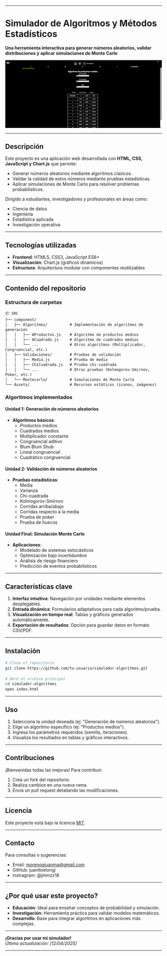 
---

# Simulador de Algoritmos y Métodos Estadísticos

**Una herramienta interactiva para generar números aleatorios, validar distribuciones y aplicar simulaciones de Monte Carlo**

<img src="img/Home-template.png">

---

## Descripción
Este proyecto es una aplicación web desarrollada con **HTML, CSS, JavaScript y Chart.js** que permite:
- Generar números aleatorios mediante algoritmos clásicos.
- Validar la calidad de estos números mediante pruebas estadísticas.
- Aplicar simulaciones de Monte Carlo para resolver problemas probabilísticos.

Dirigido a estudiantes, investigadores y profesionales en áreas como:
- Ciencia de datos
- Ingeniería
- Estadística aplicada
- Investigación operativa

---

## Tecnologías utilizadas
- **Frontend**: HTML5, CSS3, JavaScript ES6+
- **Visualización**: Chart.js (gráficos dinámicos)
- **Estructura**: Arquitectura modular con componentes reutilizables

---

## Contenido del repositorio
### Estructura de carpetas
```
📦 SRC
├── component/
│   ├── Algoritmos/          # Implementación de algoritmos de generación
│   │   ├── AProductos.js    # Algoritmo de productos medios
│   │   ├── ACuadrado.js     # Algoritmo de cuadrados medios
│   │   └── ...              # Otros algoritmos (Multiplicador, Congruencial, etc.)
│   ├── Validaciones/        # Pruebas de validación
│   │   ├── Media.js         # Prueba de media
│   │   ├── ChiCuadrada.js   # Prueba chi-cuadrada
│   │   └── ...              # Otras pruebas (Kolmogorov-Smirnov, Poker, etc.)
│   └── Montecarlo/          # Simulaciones de Monte Carlo
└── Assets/                  # Recursos estáticos (iconos, imágenes)
```

### Algoritmos implementados
#### Unidad 1: Generación de números aleatorios
- **Algoritmos básicos**:
  - Productos medios 
  - Cuadrados medios
  - Multiplicador constante
  - Congruencial aditivo
  - Blum Blum Shub
  - Lineal congruencial
  - Cuadrático congruencial

#### Unidad 2: Validación de números aleatorios
- **Pruebas estadísticas**:
  - Media
  - Varianza
  - Chi-cuadrada
  - Kolmogorov-Smirnov
  - Corridas arriba/abajo
  - Corridas respecto a la media
  - Prueba de poker
  - Prueba de huecos

#### Unidad Final: Simulación Monte Carlo
- **Aplicaciones**:
  - Modelado de sistemas estocásticos
  - Optimización bajo incertidumbre
  - Análisis de riesgo financiero
  - Predicción de eventos probabilísticos

---

## Características clave
1. **Interfaz intuitiva**: Navegación por unidades mediante elementos desplegables.
2. **Entrada dinámica**: Formularios adaptativos para cada algoritmo/prueba.
3. **Visualización en tiempo real**: Tablas y gráficos generados automáticamente.
4. **Exportación de resultados**: Opción para guardar datos en formato CSV/PDF.

---

## Instalación
```bash
# Clona el repositorio
git clone https://github.com/tu-usuario/simulador-algoritmos.git

# Abre el archivo principal
cd simulador-algoritmos
open index.html
```

---

## Uso
1. Selecciona la unidad deseada (ej: "Generación de números aleatorios").
2. Elige un algoritmo específico (ej: "Productos medios").
3. Ingresa los parámetros requeridos (semilla, iteraciones).
4. Visualiza los resultados en tablas y gráficos interactivos.

---

## Contribuciones
¡Bienvenidas todas las mejoras! Para contribuir:
1. Crea un fork del repositorio.
2. Realiza cambios en una nueva rama.
3. Envía un pull request detallando las modificaciones.

---

## Licencia
Este proyecto está bajo la licencia [MIT](LICENSE).

---

## Contacto
Para consultas o sugerencias:
- Email: morenogjuanma@gmail.com
- GitHub: juanitoelorigi
- instragram: @jmmzz18

---

## ¿Por qué usar este proyecto?
- **Educación**: Ideal para enseñar conceptos de probabilidad y simulación.
- **Investigación**: Herramienta práctica para validar modelos matemáticos.
- **Desarrollo**: Base para integrar algoritmos en aplicaciones más complejas.

---

**¡Gracias por usar mi simulador!**  
*Última actualización: [12/04/2025]*

---
